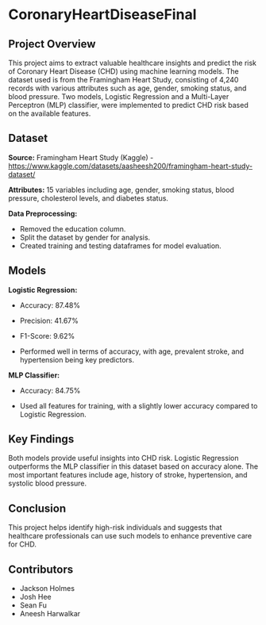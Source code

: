 # CoronaryHeartDiseaseFinal
## Project Overview

This project aims to extract valuable healthcare insights and predict the risk of Coronary Heart Disease (CHD) using machine learning models. The dataset used is from the Framingham Heart Study, consisting of 4,240 records with various attributes such as age, gender, smoking status, and blood pressure. Two models, Logistic Regression and a Multi-Layer Perceptron (MLP) classifier, were implemented to predict CHD risk based on the available features.

## Dataset

**Source:** Framingham Heart Study (Kaggle) - https://www.kaggle.com/datasets/aasheesh200/framingham-heart-study-dataset/

**Attributes:** 15 variables including age, gender, smoking status, blood pressure, cholesterol levels, and diabetes status.

**Data Preprocessing:**

- Removed the education column.
- Split the dataset by gender for analysis.
- Created training and testing dataframes for model evaluation.

## Models

**Logistic Regression:**

- Accuracy: 87.48%

-   Precision: 41.67%

-   F1-Score: 9.62%

-   Performed well in terms of accuracy, with age, prevalent stroke, and hypertension being key predictors.

**MLP Classifier:**

- Accuracy: 84.75%

- Used all features for training, with a slightly lower accuracy compared to Logistic Regression.

## Key Findings
Both models provide useful insights into CHD risk.
Logistic Regression outperforms the MLP classifier in this dataset based on accuracy alone.
The most important features include age, history of stroke, hypertension, and systolic blood pressure.

## Conclusion

This project helps identify high-risk individuals and suggests that healthcare professionals can use such models to enhance preventive care for CHD.

## Contributors

- Jackson Holmes
- Josh Hee
- Sean Fu
- Aneesh Harwalkar
